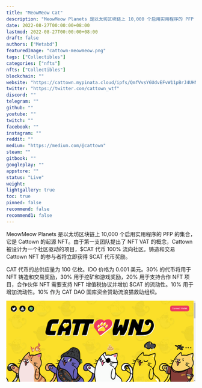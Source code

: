 ```yaml
---
title: "MeowMeow Cat"
description: "MeowMeow Planets 是以太坊区块链上 10,000 个启用实用程序的 PFP 的集合"
date: 2022-08-27T00:00:00+08:00
lastmod: 2022-08-27T00:00:00+08:00
draft: false
authors: ["Metabd"]
featuredImage: "cattown-meowmeow.png"
tags: ["Collectibles"]
categories: ["nfts"]
nfts: ["Collectibles"]
blockchain: ""
website: "https://cattown.mypinata.cloud/ipfs/QmfVvsY6UdvEFvW11pBrJ4UHNL4hBAtZpVhBsWDdLyxrz2/"
twitter: "https://twitter.com/cattown_wtf"
discord: ""
telegram: ""
github: ""
youtube: ""
twitch: ""
facebook: ""
instagram: ""
reddit: ""
medium: "https://medium.com/@cattown"
steam: ""
gitbook: ""
googleplay: ""
appstore: ""
status: "Live"
weight: 
lightgallery: true
toc: true
pinned: false
recommend: false
recommend1: false
---
```

MeowMeow Planets 是以太坊区块链上 10,000 个启用实用程序的 PFP 的集合，它是 Cattown 的起源 NFT。由于第一支团队提出了 NFT VAT 的概念，Cattown 被设计为一个社区驱动的项目，$CAT 代币 100% 流向社区。铸造和交易 Cattown NFT 的参与者将立即获得 $CAT 代币奖励。

CAT 代币的总供应量为 100 亿枚。IDO 价格为 0.001 美元。30% 的代币将用于 NFT 铸造和交易奖励，30% 用于挖矿和游戏奖励，20% 用于支持合作 NFT 项目，合作伙伴 NFT 需要支持 NFT 增值税协议并增加 $CAT 的流动性。10% 用于增加流动性。10% 作为 CAT DAO 国库资金赞助流浪猫救助组织。

![nft](412341321312_new.png)